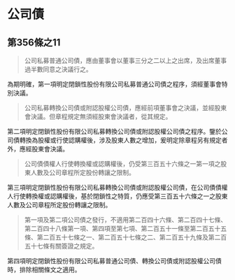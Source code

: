 # 公司債

## 第356條之11

> 公司私募普通公司債，應由董事會以董事三分之二以上之出席，及出席董事過半數同意之決議行之。

為期明確，第一項明定閉鎖性股份有限公司私募普通公司債之程序，須經董事會特別決議。

> 公司私募轉換公司債或附認股權公司債，應經前項董事會之決議，並經股東會決議。但章程規定無須經股東會決議者，從其規定。

第二項明定閉鎖性股份有限公司私募轉換公司債或附認股權公司債之程序。鑒於公司債轉換為股權或行使認購權後，涉及股東人數之增加，爰明定除章程另有規定者外，應經股東會決議。

> 公司債債權人行使轉換權或認購權後，仍受第三百五十六條之一第一項之股東人數及公司章程所定股份轉讓之限制。

第三項明定閉鎖性股份有限公司私募轉換公司債或附認股權公司債，在公司債債權人行使轉換權或認購權後，基於閉鎖性之特質，仍應受第三百五十六條之一之股東人數及公司章程所定股份轉讓之限制。

> 第一項及第二項公司債之發行，不適用第二百四十六條、第二百四十七條、第二百四十八條第一項、第四項至第七項、第二百五十一條至第二百五十五條、第二百五十七條之一、第二百五十七條之二、第二百五十九條及第二百五十七條有關簽證之規定。

第四項明定閉鎖性股份有限公司私募普通公司債、轉換公司債或附認股權公司債時，排除相關條文之適用。
